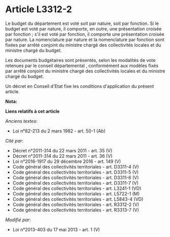 # Article L3312-2

Le budget du département est voté soit par nature, soit par fonction. Si le budget est voté par nature, il comporte, en
outre, une présentation croisée par fonction ; s'il est voté par fonction, il comporte une présentation croisée par nature.
La nomenclature par nature et la nomenclature par fonction sont fixées par arrêté conjoint du ministre chargé des
collectivités locales et du ministre chargé du budget. 

Les documents budgétaires sont présentés, selon les modalités de vote retenues par le conseil départemental , conformément
aux modèles fixés par arrêté conjoint du ministre chargé des collectivités locales et du ministre chargé du budget. 

Un décret en Conseil d'Etat fixe les conditions d'application du présent article.

**Nota:**



**Liens relatifs à cet article**

_Anciens textes_:

  - Loi n°82-213 du 2 mars 1982 - art. 50-1 (Ab)

_Cité par_:

  - Décret n°2011-314 du 22 mars 2011 - art. 35 (V)
  - Décret n°2011-314 du 22 mars 2011 - art. 36 (V)
  - Loi n°2016-1917 du 29 décembre 2016 - art. 149 (V)
  - Code général des collectivités territoriales - art. D3311-4 (V)
  - Code général des collectivités territoriales - art. D3311-5 (V)
  - Code général des collectivités territoriales - art. D3311-6 (V)
  - Code général des collectivités territoriales - art. D3311-7 (V)
  - Code général des collectivités territoriales - art. L3241-1 (VD)
  - Code général des collectivités territoriales - art. L5722-1 (M)
  - Code général des collectivités territoriales - art. L5843-4 (VD)
  - Code général des collectivités territoriales - art. R3312-2 (V)
  - Code général des collectivités territoriales - art. R3313-7 (V)

_Modifié par_:

  - Loi n°2013-403 du 17 mai 2013 - art. 1 (V)
